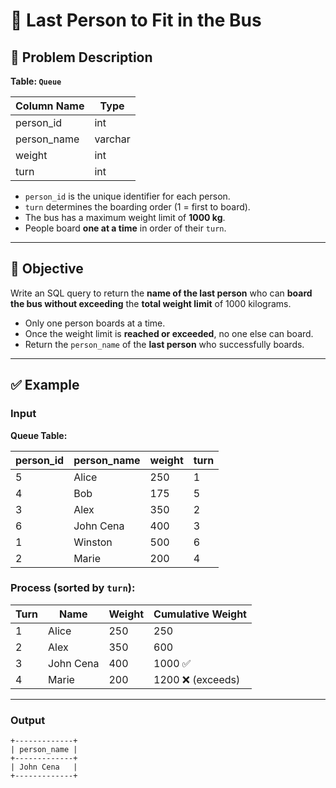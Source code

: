 # 🚌 Last Person to Fit in the Bus

## 📄 Problem Description

**Table: `Queue`**

| Column Name | Type    |
|-------------|---------|
| person_id   | int     |
| person_name | varchar |
| weight      | int     |
| turn        | int     |

- `person_id` is the unique identifier for each person.
- `turn` determines the boarding order (1 = first to board).
- The bus has a maximum weight limit of **1000 kg**.
- People board **one at a time** in order of their `turn`.

---

## 🧠 Objective

Write an SQL query to return the **name of the last person** who can **board the bus without exceeding** the **total weight limit** of 1000 kilograms.

- Only one person boards at a time.
- Once the weight limit is **reached or exceeded**, no one else can board.
- Return the `person_name` of the **last person** who successfully boards.

---

## ✅ Example

### Input

**Queue Table:**

| person_id | person_name | weight | turn |
|-----------|-------------|--------|------|
| 5         | Alice       | 250    | 1    |
| 4         | Bob         | 175    | 5    |
| 3         | Alex        | 350    | 2    |
| 6         | John Cena   | 400    | 3    |
| 1         | Winston     | 500    | 6    |
| 2         | Marie       | 200    | 4    |

### Process (sorted by `turn`):

| Turn | Name      | Weight | Cumulative Weight |
|------|-----------|--------|-------------------|
| 1    | Alice     | 250    | 250               |
| 2    | Alex      | 350    | 600               |
| 3    | John Cena | 400    | 1000 ✅            |
| 4    | Marie     | 200    | 1200 ❌ (exceeds)  |

---

### Output

```text
+-------------+
| person_name |
+-------------+
| John Cena   |
+-------------+
